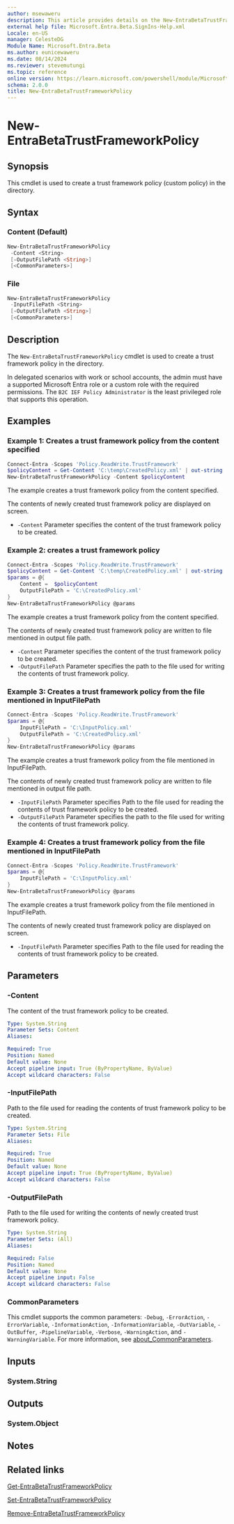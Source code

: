```yaml
---
author: msewaweru
description: This article provides details on the New-EntraBetaTrustFrameworkPolicy command.
external help file: Microsoft.Entra.Beta.SignIns-Help.xml
Locale: en-US
manager: CelesteDG
Module Name: Microsoft.Entra.Beta
ms.author: eunicewaweru
ms.date: 08/14/2024
ms.reviewer: stevemutungi
ms.topic: reference
online version: https://learn.microsoft.com/powershell/module/Microsoft.Entra.Beta/New-EntraBetaTrustFrameworkPolicy
schema: 2.0.0
title: New-EntraBetaTrustFrameworkPolicy
---
```


# New-EntraBetaTrustFrameworkPolicy

## Synopsis

This cmdlet is used to create a trust framework policy (custom policy) in the directory.

## Syntax

### Content (Default)

```powershell
New-EntraBetaTrustFrameworkPolicy
 -Content <String>
 [-OutputFilePath <String>]
 [<CommonParameters>]
```

### File

```powershell
New-EntraBetaTrustFrameworkPolicy
 -InputFilePath <String>
 [-OutputFilePath <String>]
 [<CommonParameters>]
```

## Description

The `New-EntraBetaTrustFrameworkPolicy` cmdlet is used to create a trust framework policy in the directory.

In delegated scenarios with work or school accounts, the admin must have a supported Microsoft Entra role or a custom role with the required permissions. The `B2C IEF Policy Administrator` is the least privileged role that supports this operation.

## Examples

### Example 1: Creates a trust framework policy from the content specified

```powershell
Connect-Entra -Scopes 'Policy.ReadWrite.TrustFramework'
$policyContent = Get-Content 'C:\temp\CreatedPolicy.xml' | out-string
New-EntraBetaTrustFrameworkPolicy -Content $policyContent
```

The example creates a trust framework policy from the content specified.

The contents of newly created trust framework policy are displayed on screen.

- `-Content` Parameter specifies the content of the trust framework policy to be created.

### Example 2: creates a trust framework policy

```powershell
Connect-Entra -Scopes 'Policy.ReadWrite.TrustFramework'
$policyContent = Get-Content 'C:\temp\CreatedPolicy.xml' | out-string
$params = @{
    Content =  $policyContent
    OutputFilePath = 'C:\CreatedPolicy.xml'
}
New-EntraBetaTrustFrameworkPolicy @params
```

The example creates a trust framework policy from the content specified.

The contents of newly created trust framework policy are written to file mentioned in output file path.

- `-Content` Parameter specifies the content of the trust framework policy to be created.
- `-OutputFilePath` Parameter specifies the path to the file used for writing the contents of trust framework policy.

### Example 3: Creates a trust framework policy from the file mentioned in InputFilePath

```powershell
Connect-Entra -Scopes 'Policy.ReadWrite.TrustFramework'
$params = @{
    InputFilePath = 'C:\InputPolicy.xml'
    OutputFilePath = 'C:\CreatedPolicy.xml'
}
New-EntraBetaTrustFrameworkPolicy @params
```

The example creates a trust framework policy from the file mentioned in InputFilePath.

The contents of newly created trust framework policy are written to file mentioned in output file path.

- `-InputFilePath` Parameter specifies Path to the file used for reading the contents of trust framework policy to be created.
- `-OutputFilePath` Parameter specifies the path to the file used for writing the contents of trust framework policy.

### Example 4: Creates a trust framework policy from the file mentioned in InputFilePath

```powershell
Connect-Entra -Scopes 'Policy.ReadWrite.TrustFramework'
$params = @{
    InputFilePath = 'C:\InputPolicy.xml'
}
New-EntraBetaTrustFrameworkPolicy @params
```

The example creates a trust framework policy from the file mentioned in InputFilePath.

The contents of newly created trust framework policy are displayed on screen.

- `-InputFilePath` Parameter specifies Path to the file used for reading the contents of trust framework policy to be created.

## Parameters

### -Content

The content of the trust framework policy to be created.

```yaml
Type: System.String
Parameter Sets: Content
Aliases:

Required: True
Position: Named
Default value: None
Accept pipeline input: True (ByPropertyName, ByValue)
Accept wildcard characters: False
```

### -InputFilePath

Path to the file used for reading the contents of trust framework policy to be created.

```yaml
Type: System.String
Parameter Sets: File
Aliases:

Required: True
Position: Named
Default value: None
Accept pipeline input: True (ByPropertyName, ByValue)
Accept wildcard characters: False
```

### -OutputFilePath

Path to the file used for writing the contents of newly created trust framework policy.

```yaml
Type: System.String
Parameter Sets: (All)
Aliases:

Required: False
Position: Named
Default value: None
Accept pipeline input: False
Accept wildcard characters: False
```

### CommonParameters

This cmdlet supports the common parameters: `-Debug`, `-ErrorAction`, `-ErrorVariable`, `-InformationAction`, `-InformationVariable`, `-OutVariable`, `-OutBuffer`, `-PipelineVariable`, `-Verbose`, `-WarningAction`, and `-WarningVariable`. For more information, see [about_CommonParameters](https://go.microsoft.com/fwlink/?LinkID=113216).

## Inputs

### System.String

## Outputs

### System.Object

## Notes

## Related links

[Get-EntraBetaTrustFrameworkPolicy](Get-EntraBetaTrustFrameworkPolicy.md)

[Set-EntraBetaTrustFrameworkPolicy](Set-EntraBetaTrustFrameworkPolicy.md)

[Remove-EntraBetaTrustFrameworkPolicy](Remove-EntraBetaTrustFrameworkPolicy.md)
